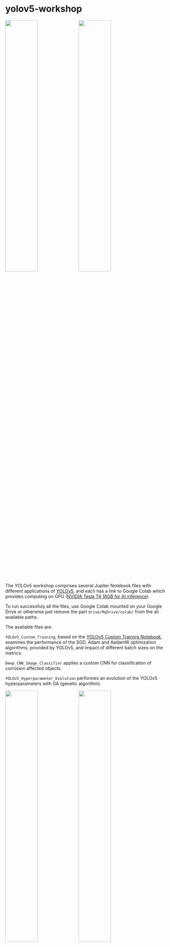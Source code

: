 # yolov5-workshop

<p>
<img src="https://github.com/dujest/yolov5-workshop/blob/main/results/port.gif" width="45%" />
<img src="https://github.com/dujest/yolov5-workshop/blob/main/results/windturbine.gif" width="45%" />
</p>

The YOLOv5 workshop comprises several Jupiter Notebook files with different applications of [YOLOv5](https://github.com/ultralytics/yolov5), and each has a link to Google Colab which provides computing on GPU ([NVIDIA Tesla T4 16GB for AI inference](https://www.nvidia.com/en-us/data-center/tesla-t4/)).

To run successfuly all the files, use Google Colab mounted on your Google Drive or otherwise just remove the part `drive/MyDrive/colab/` from the all available paths.

The available files are:

`YOLOv5_Custom_Training`, based on the [YOLOv5 Custom Training Notebook](https://colab.research.google.com/github/roboflow-ai/yolov5-custom-training-tutorial/blob/main/yolov5-custom-training.ipynb), examines the performance of the SGD, Adam and AadamW optimization algorithms, provided by YOLOv5, and impact of different batch sizes on the metrics.

`Deep_CNN_Image_Classifier` applies a custom CNN for classification of corrosion affected objects.

`YOLOv5_Hyperparameter_Evolution` performes an evolution of the YOLOv5 hyperparameters with GA (genetic algorithm).

<p>
<img src="https://github.com/dujest/yolov5-workshop/blob/main/results/cruise_ship.gif" width="45%" />
<img src="https://github.com/dujest/yolov5-workshop/blob/main/results/portofsingapore.gif" width="45%" />
</p>

`Yolov5_DeepSort` deploys the [StrongSORT algorithm](https://github.com/mikel-brostrom/Yolov5_StrongSORT_OSNet) for multi object tracking, based on [DeepSORT](https://arxiv.org/abs/1703.07402) and [Kalman filtering](https://www.kalmanfilter.net/default.aspx).

<p>
<img src="https://drive.google.com/uc?id=1QqcmxwlpTGn1TSTeNlWZX8HJjJRao6Mc" width="70%" >
</p>
